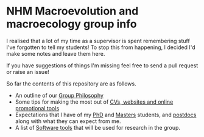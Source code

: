 # NHM Macroevolution and macroecology group info

I realised that a lot of my time as a supervisor is spent remembering stuff I've forgotten to tell my students! 
To stop this from happening, I decided I'd make some notes and leave them here.

If you have suggestions of things I'm missing feel free to send a pull request or raise an issue!

So far the contents of this repository are as follows.

* An outline of our [Group Philosophy](https://github.com/nhcooper123/macro-group-info/blob/master/GroupPhilosophy.md)
* Some tips for making the most out of [CVs, websites and online promotional tools](https://github.com/nhcooper123/macro-group-info/blob/master/CV_OnlinePromotion.md)
* Expectations that I have of my [PhD](https://github.com/nhcooper123/macro-group-info/blob/master/ExpectationsPhD.md) and [Masters](https://github.com/nhcooper123/macro-group-info/blob/master/ExpectationsMasters.md) students, and [postdocs](https://github.com/nhcooper123/macro-group-info/blob/master/ExpectationsPostdoc.md) along with what they can expect from me.
* A list of [Software tools](https://github.com/nhcooper123/macro-group-info/blob/master/Tools.md) that will be used for research in the group. 
